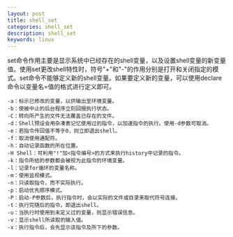 ```yaml
---
layout: post
title: shell_set
categories: shell_set
description: shell_set
keywords: linux
---
```


set命令作用主要是显示系统中已经存在的shell变量，以及设置shell变量的新变量值。使用set更改shell特性时，符号"+"和"-"的作用分别是打开和关闭指定的模式。set命令不能够定义新的shell变量。如果要定义新的变量，可以使用declare命令以变量名=值的格式进行定义即可。


```
-a：标示已修改的变量，以供输出至环境变量。 
-b：使被中止的后台程序立刻回报执行状态。 
-C：转向所产生的文件无法覆盖已存在的文件。 
-d：Shell预设会用杂凑表记忆使用过的指令，以加速指令的执行。使用-d参数可取消。 
-e：若指令传回值不等于0，则立即退出shell。 
-f：取消使用通配符。 
-h：自动记录函数的所在位置。 
-H Shell：可利用"!"加<指令编号>的方式来执行history中记录的指令。 
-k：指令所给的参数都会被视为此指令的环境变量。 
-l：记录for循环的变量名称。 
-m：使用监视模式。 
-n：只读取指令，而不实际执行。 
-p：启动优先顺序模式。 
-P：启动-P参数后，执行指令时，会以实际的文件或目录来取代符号连接。 
-t：执行完随后的指令，即退出shell。 
-u：当执行时使用到未定义过的变量，则显示错误信息。 
-v：显示shell所读取的输入值。 
-x：执行指令后，会先显示该指令及所下的参数。

```


